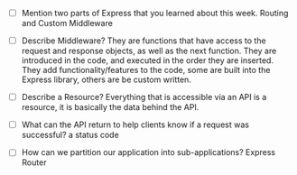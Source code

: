 - [ ] Mention two parts of Express that you learned about this week.
Routing and Custom Middleware

- [ ] Describe Middleware?
They are functions that have access to the request and response objects, as well as the next function. They are introduced in the code, and executed in the order they are inserted. They add functionality/features to the code, some are built into the Express library, others are be custom written. 

- [ ] Describe a Resource?
Everything that is accessible via an API is a resource, it is basically the data behind the API.

- [ ] What can the API return to help clients know if a request was successful?
a status code

- [ ] How can we partition our application into sub-applications?
Express Router
